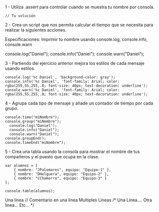 1 - Utiliza .assert para controlar cuando se muestra tu nombre por consola.

	// Tu solución
2 - Crea un script que nos permita calcular el tiempo que se necesita para realizar la siguientes acciones.

Especificaciones:
Imprimir tu nombre usando console.log, console.info, console.warn

  console.log("Daniel");
  console.info("Daniel");
  console.warn("Daniel");


3 - Partiendo del ejercicio anterior mejora los estilos de cada mensaje usando estilos.

    console.log('%c Daniel', 'background-color: gray');
    console.info('%c Daniel', 'font-family: Arial; color: rgba(255,55,255,.8; font-size: 40px; text-decoration: underline');
    console.warn('%c Daniel', 'font-family: Arial; color: rgba(255,55,255,.8; font-size: 40px; text-decoration: underline');

4 - Agrupa cada tipo de mensaje y añade un contador de tiempo por cada grupo.

    console.time("miNombre");
    console.group("miNombre");
      console.log("Daniel");
      console.info("Daniel");
      console.warn("Daniel");
    console.groupEnd();
    console.timeEnd("miNombre");

5 - Crea una tabla usando la consola para mostrar el nombre de tus compañeros y el puesto que ocupa en la clase.

    var alumnos = [
        { nombre: "JPalomares", equipo: "Equipo-1" },
        { nombre: "DHelguera", equipo: "Equipo-2" },
        { nombre: "CChamorro", equipo: "Equipo-3" }
    ];

    console.table(alumnos);


Una línea
// Comentario en una línea
Multiples Líneas
/*
Una Línea....
Otra linea...
Etc...
*/
